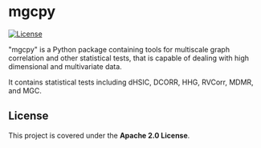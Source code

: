 # mgcpy

[![License](https://img.shields.io/badge/License-Apache%202.0-blue.svg)](https://opensource.org/licenses/Apache-2.0)

"mgcpy" is a Python package containing tools for multiscale graph correlation and other statistical tests, that is capable of dealing with high dimensional and multivariate data. 

It contains statistical tests including dHSIC, DCORR, HHG, RVCorr, MDMR, and MGC.

## License

This project is covered under the **Apache 2.0 License**.